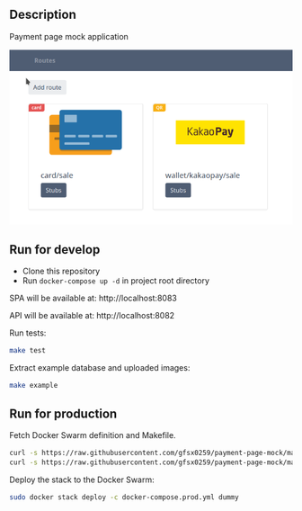 ## Description
Payment page mock application

![UI example](./build/static/example.png)

## Run for develop

* Clone this repository
* Run `docker-compose up -d` in project root directory

SPA will be available at:
http://localhost:8083

API will be available at:
http://localhost:8082

Run tests:
```bash
make test
```

Extract example database and uploaded images:
```bash
make example
```

## Run for production
Fetch Docker Swarm definition and Makefile.
```bash
curl -s https://raw.githubusercontent.com/gfsx0259/payment-page-mock/main/Makefile
curl -s https://raw.githubusercontent.com/gfsx0259/payment-page-mock/main/docker-compose.prod.yml
```

Deploy the stack to the Docker Swarm:
```bash
sudo docker stack deploy -c docker-compose.prod.yml dummy
```
